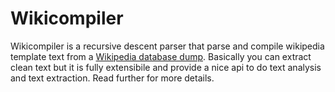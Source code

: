 # Wikicompiler
Wikicompiler is a recursive descent parser that parse and compile wikipedia template text from a [Wikipedia database dump](http://download.wikimedia.org/). Basically you can extract clean text but it is fully extensibile and provide a nice api to do text analysis and text extraction. Read further for more details.
